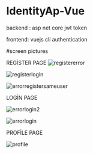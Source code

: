 # IdentityAp-Vue

backend : asp net core jwt token 

frontend: vuejs cli authentication


#screen pictures

REGİSTER PAGE
![registererror](https://user-images.githubusercontent.com/41470054/108610690-c040a100-73e8-11eb-9561-51f6b4dd7679.png)


![registerlogin](https://user-images.githubusercontent.com/41470054/108610705-e0706000-73e8-11eb-9072-c3329ef1965c.png)


![errorregistersameuser](https://user-images.githubusercontent.com/41470054/108610773-61c7f280-73e9-11eb-8138-06857fd16a3d.png)


LOGİN PAGE

![errorlogin2](https://user-images.githubusercontent.com/41470054/108610784-7906e000-73e9-11eb-8195-217d3b22ed75.png)


![errorlogin](https://user-images.githubusercontent.com/41470054/108610793-88862900-73e9-11eb-8f49-6e1122cdd184.png)


PROFİLE PAGE

![profile](https://user-images.githubusercontent.com/41470054/108610795-95a31800-73e9-11eb-9281-80391937d442.png)
